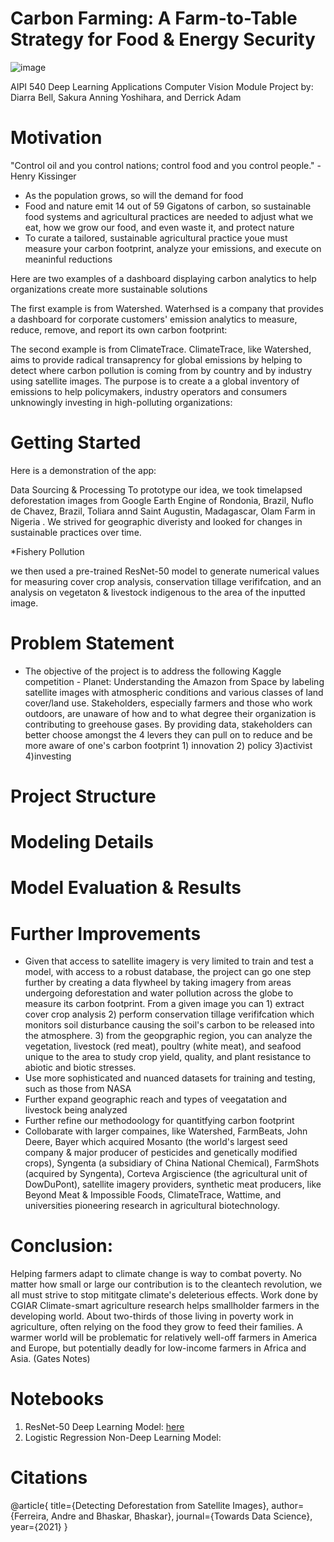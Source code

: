 # Carbon Farming: A Farm-to-Table Strategy for Food & Energy Security
![image](https://user-images.githubusercontent.com/78511177/171748204-f95510ec-fe34-4cd7-bf20-9ce432bc7d79.png)

AIPI 540 Deep Learning Applications
Computer Vision Module Project by: Diarra Bell, Sakura Anning Yoshihara, and Derrick Adam

# Motivation
"Control oil and you control nations; control food and you control people." - Henry Kissinger
* As the population grows, so will the demand for food
* Food and nature emit 14 out of 59 Gigatons of carbon, so sustainable food systems and agricultural practices are needed to adjust what we eat, how we grow our food, and even waste it, and protect nature 
* To curate a tailored, sustainable agricultural practice youe must measure your carbon footprint, analyze your emissions, and execute on meaninful reductions

Here are two examples of a dashboard displaying carbon analytics to help organizations create more sustainable solutions 

The first example is from Watershed. Waterhsed is a company that provides a dashboard for corporate customers' emission analytics to measure, reduce, remove, and report its own carbon footprint:

The second example is from ClimateTrace. ClimateTrace, like Watershed, aims to provide radical transaprency for global emissions by helping to detect where carbon pollution is coming from by country and by industry using satellite images. The purpose is to create a a global inventory of emissions to help policymakers, industry operators and consumers unknowingly investing in high-polluting organizations:


        
        







# Getting Started




Here is a demonstration of the app:

Data Sourcing & Processing
To prototype our idea, we took timelapsed deforestation images from Google Earth Engine of Rondonia, Brazil, Nuflo de Chavez, Brazil, Toliara annd Saint Augustin, Madagascar, Olam Farm in Nigeria . We strived for geographic diveristy and looked for changes in sustainable practices over time. 

*Fishery Pollution

we then used a pre-trained ResNet-50 model to generate numerical values for measuring cover crop analysis, conservation tillage verififcation, and an analysis on vegetaton & livestock indigenous to the area of the inputted image. 

# Problem Statement
* The objective of the project is to address the following Kaggle competition - Planet: Understanding the Amazon from Space by labeling satellite images with atmospheric conditions and various classes of land cover/land use. Stakeholders, especially farmers and those who work outdoors, are unaware of how and to what degree their organization is contributing to greehouse gases. By providing data, stakeholders can better choose amongst the 4 levers they can pull on to reduce and be more aware of one's carbon footprint 1) innovation 2) policy 3)activist 4)investing 

# Project Structure

# Modeling Details

# Model Evaluation & Results

# Further Improvements
* Given that access to satellite imagery is very limited to train and test a model, with access to a robust database, the project can go one step further by creating a data flywheel by taking imagery from areas undergoing deforestation and water pollution across the globe to measure its carbon footprint. From a given image you can 
        1) extract cover crop analysis 
        2) perform conservation tillage verififcation which monitors soil disturbance causing the soil's carbon to              be released into the atmosphere. 
        3) from the geopgraphic region, you can analyze the vegetation, livestock (red meat), poultry (white meat),            and seafood unique to the area to study crop yield, quality, and plant resistance to abiotic and biotic              stresses. 
* Use more sophisticated and nuanced datasets for training and testing, such as those from NASA
* Further expand geographic reach and types of veegatation and livestock being analyzed
* Further refine our methodoology for quantitfying carbon footprint
* Collobarate with larger compaines, like Watershed, FarmBeats, John Deere, Bayer which acquired Mosanto (the world's largest seed company & major producer of pesticides and genetically modified crops), Syngenta (a subsidiary of China National Chemical), FarmShots (acquired by Syngenta), Corteva Argiscience (the agricultural unit of DowDuPont), satellite imagery providers, synthetic meat producers, like Beyond Meat & Impossible Foods, ClimateTrace, Wattime, and universities pioneering research in agricultural biotechnology.

# Conclusion:
Helping farmers adapt to climate change is way to combat poverty. No matter how small or large our contribution is to the cleantech revolution, we all must strive to stop mititgate climate's deleterious effects. Work done by CGIAR Climate-smart agriculture research helps smallholder farmers in the developing world. About two-thirds of those living in poverty work in agriculture, often relying on the food they grow to feed their families. A warmer world will be problematic for relatively well-off farmers in America and Europe, but potentially deadly for low-income farmers in Africa and Asia. (Gates Notes)

# Notebooks
1. ResNet-50 Deep Learning Model: [here](https://colab.research.google.com/drive/1M9Y7eJZacFHujo8vmwYcCdr3JKlE4G1Q#scrollTo=M2r5Wun4lHXv)
2. Logistic Regression Non-Deep Learning Model:


# Citations
@article{
  title={Detecting Deforestation from Satellite Images},
  author={Ferreira, Andre and Bhaskar, Bhaskar},
  journal={Towards Data Science},
  year={2021}
}



